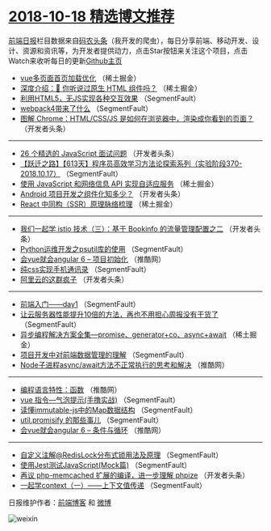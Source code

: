 # [2018-10-18 精选博文推荐](http://hao.caibaojian.com/date/2018/10/18)

[前端日报](http://caibaojian.com/c/news)栏目数据来自[码农头条](http://hao.caibaojian.com/)（我开发的爬虫），每日分享前端、移动开发、设计、资源和资讯等，为开发者提供动力，点击Star按钮来关注这个项目，点击Watch来收听每日的更新[Github主页](https://github.com/kujian/frontendDaily)
* [vue多页面首页加载优化](http://hao.caibaojian.com/89360.html) （稀土掘金）
* [深度介绍：💾 你听说过原生 HTML 组件吗？](http://hao.caibaojian.com/89362.html) （稀土掘金）
* [利用HTML5，无JS实现各种交互效果](http://hao.caibaojian.com/89311.html) （SegmentFault）
* [webpack4带来了什么](http://hao.caibaojian.com/89357.html) （SegmentFault）
* [图解 Chrome：HTML/CSS/JS 是如何在浏览器中，渲染成你看到的页面？](http://hao.caibaojian.com/89321.html) （开发者头条）

***
* [26 个精选的 JavaScript 面试问题](http://hao.caibaojian.com/89319.html) （开发者头条）
* [【跃迁之路】【613天】程序员高效学习方法论探索系列（实验阶段370-2018.10.17）](http://hao.caibaojian.com/89358.html) （SegmentFault）
* [使用 JavaScript 和网络信息 API 实现自适应服务](http://hao.caibaojian.com/89316.html) （稀土掘金）
* [Android 项目开发之组件化知多少？](http://hao.caibaojian.com/89322.html) （开发者头条）
* [React 中同构（SSR）原理脉络梳理](http://hao.caibaojian.com/89363.html) （稀土掘金）

***
* [我们一起学 istio 技术（三）：基于 Bookinfo 的流量管理配置之二](http://hao.caibaojian.com/89323.html) （开发者头条）
* [Python运维开发之psutil库的使用](http://hao.caibaojian.com/89312.html) （SegmentFault）
* [会vue就会angular 6 &#8211; 项目初始化](http://hao.caibaojian.com/89331.html) （推酷网）
* [纯css实现手机通讯录](http://hao.caibaojian.com/89313.html) （SegmentFault）
* [阿里云的这群疯子](http://hao.caibaojian.com/89318.html) （开发者头条）

***
* [前端入门——day1](http://hao.caibaojian.com/89306.html) （SegmentFault）
* [让云服务器性能提升10倍的方法，再也不用担心周报没有干货了](http://hao.caibaojian.com/89307.html) （SegmentFault）
* [异步编程解决方案全集—promise、generator+co、async+await](http://hao.caibaojian.com/89361.html) （稀土掘金）
* [项目开发中对前端数据管理的理解](http://hao.caibaojian.com/89310.html) （SegmentFault）
* [Node子进程async/await方法不正常执行的思考和解决](http://hao.caibaojian.com/89332.html) （推酷网）

***
* [编程语言特性：函数](http://hao.caibaojian.com/89333.html) （推酷网）
* [vue 指令&#8212;气泡提示(手撸实战)](http://hao.caibaojian.com/89305.html) （SegmentFault）
* [读懂immutable-js中的Map数据结构](http://hao.caibaojian.com/89314.html) （SegmentFault）
* [util.promisify 的那些事儿](http://hao.caibaojian.com/89356.html) （SegmentFault）
* [会vue就会angular 6 &#8211; 条件与循环](http://hao.caibaojian.com/89330.html) （推酷网）

***
* [自定义注解@RedisLock分布式锁用法及原理](http://hao.caibaojian.com/89315.html) （SegmentFault）
* [使用Jest测试JavaScript(Mock篇)](http://hao.caibaojian.com/89308.html) （SegmentFault）
* [再议 php-memcached 扩展的编译，进一步理解 phpize](http://hao.caibaojian.com/89320.html) （开发者头条）
* [一起学context（一）——上下文值传递](http://hao.caibaojian.com/89309.html) （SegmentFault）

日报维护作者：[前端博客](http://caibaojian.com/) 和 [微博](http://caibaojian.com/go/weibo)

![weixin](https://user-images.githubusercontent.com/3055447/38468989-651132ac-3b80-11e8-8e6b-15122322a9d7.png)